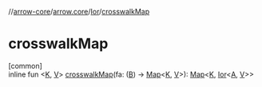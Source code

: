 //[arrow-core](../../../index.md)/[arrow.core](../index.md)/[Ior](index.md)/[crosswalkMap](crosswalk-map.md)

# crosswalkMap

[common]\
inline fun &lt;[K](crosswalk-map.md), [V](crosswalk-map.md)&gt; [crosswalkMap](crosswalk-map.md)(fa: ([B](index.md)) -&gt; [Map](https://kotlinlang.org/api/latest/jvm/stdlib/kotlin.collections/-map/index.html)&lt;[K](crosswalk-map.md), [V](crosswalk-map.md)&gt;): [Map](https://kotlinlang.org/api/latest/jvm/stdlib/kotlin.collections/-map/index.html)&lt;[K](crosswalk-map.md), [Ior](index.md)&lt;[A](index.md), [V](crosswalk-map.md)&gt;&gt;
